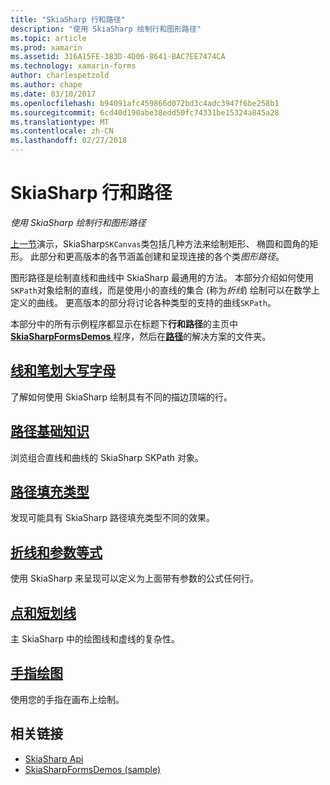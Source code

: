```yaml
---
title: "SkiaSharp 行和路径"
description: "使用 SkiaSharp 绘制行和图形路径"
ms.topic: article
ms.prod: xamarin
ms.assetid: 316A15FE-383D-4D06-8641-BAC7EE7474CA
ms.technology: xamarin-forms
author: charlespetzold
ms.author: chape
ms.date: 03/10/2017
ms.openlocfilehash: b94091afc459866d072bd3c4adc3947f6be258b1
ms.sourcegitcommit: 6cd40d190abe38edd50fc74331be15324a845a28
ms.translationtype: MT
ms.contentlocale: zh-CN
ms.lasthandoff: 02/27/2018
---
```

# <a name="skiasharp-lines-and-paths"></a>SkiaSharp 行和路径

_使用 SkiaSharp 绘制行和图形路径_

[上一节](~/xamarin-forms/user-interface/graphics/skiasharp/basics/index.md)演示，SkiaSharp`SKCanvas`类包括几种方法来绘制矩形、 椭圆和圆角的矩形。 此部分和更高版本的各节涵盖创建和呈现连接的各个类*图形路径*。

图形路径是绘制直线和曲线中 SkiaSharp 最通用的方法。 本部分介绍如何使用`SKPath`对象绘制的直线，而是使用小的直线的集合 (称为*折线*) 绘制可以在数学上定义的曲线。 更高版本的部分将讨论各种类型的支持的曲线`SKPath`。

本部分中的所有示例程序都显示在标题下**行和路径**的主页中[ **SkiaSharpFormsDemos** ](https://developer.xamarin.com/samples/xamarin-forms/SkiaSharpForms/SkiaSharpFormsDemos/)程序，然后在[**路径**](https://github.com/xamarin/xamarin-forms-samples/tree/master/SkiaSharpForms/SkiaSharpFormsDemos/SkiaSharpFormsDemos/SkiaSharpFormsDemos/Paths)的解决方案的文件夹。

## <a name="lines-and-stroke-capslinesmd"></a>[线和笔划大写字母](lines.md)

了解如何使用 SkiaSharp 绘制具有不同的描边顶端的行。

## <a name="path-basicspathsmd"></a>[路径基础知识](paths.md)

浏览组合直线和曲线的 SkiaSharp SKPath 对象。

## <a name="the-path-fill-typesfill-typesmd"></a>[路径填充类型](fill-types.md)

发现可能具有 SkiaSharp 路径填充类型不同的效果。

## <a name="polylines-and-parametric-equationspolylinesmd"></a>[折线和参数等式](polylines.md)

使用 SkiaSharp 来呈现可以定义为上面带有参数的公式任何行。

## <a name="dots-and-dashesdotsmd"></a>[点和短划线](dots.md)

主 SkiaSharp 中的绘图线和虚线的复杂性。

## <a name="finger-paintingfinger-paintmd"></a>[手指绘图](finger-paint.md)

使用您的手指在画布上绘制。


## <a name="related-links"></a>相关链接

- [SkiaSharp Api](https://developer.xamarin.com/api/root/SkiaSharp/)
- [SkiaSharpFormsDemos (sample)](https://developer.xamarin.com/samples/xamarin-forms/SkiaSharpForms/SkiaSharpFormsDemos/)
